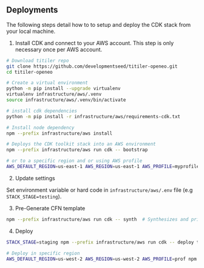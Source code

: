 ## Deployments

The following steps detail how to to setup and deploy the CDK stack from your local machine.

1. Install CDK and connect to your AWS account. This step is only necessary once per AWS account.

```bash
# Download titiler repo
git clone https://github.com/developmentseed/titiler-openeo.git
cd titiler-openeo

# Create a virtual environment
python -m pip install --upgrade virtualenv
virtualenv infrastructure/aws/.venv
source infrastructure/aws/.venv/bin/activate

# install cdk dependencies
python -m pip install -r infrastructure/aws/requirements-cdk.txt

# Install node dependency
npm --prefix infrastructure/aws install

# Deploys the CDK toolkit stack into an AWS environment
npm --prefix infrastructure/aws run cdk -- bootstrap

# or to a specific region and or using AWS profile
AWS_DEFAULT_REGION=us-east-1 AWS_REGION=us-east-1 AWS_PROFILE=myprofile npm --prefix infrastructure/aws run cdk -- bootstrap
```

2. Update settings

Set environment variable or hard code in `infrastructure/aws/.env` file (e.g `STACK_STAGE=testing`).

3. Pre-Generate CFN template

```bash
npm --prefix infrastructure/aws run cdk -- synth  # Synthesizes and prints the CloudFormation template for this stack
```

4. Deploy

```bash
STACK_STAGE=staging npm --prefix infrastructure/aws run cdk -- deploy titiler-multidim-staging

# Deploy in specific region
AWS_DEFAULT_REGION=us-west-2 AWS_REGION=us-west-2 AWS_PROFILE=prof npm --prefix infrastructure/aws run cdk -- deploy titiler-multidim-production
```
